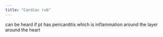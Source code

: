 ```yaml
---
title: "Cardiac rub"
---
```

can be heard if pt has pericarditis which is inflammation around the layer around the heart

